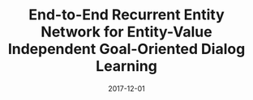 ---
title: "End-to-End Recurrent Entity Network for Entity-Value Independent Goal-Oriented Dialog Learning"
collection: publications
permalink: 
excerpt: 
date: 2017-12-01
venue: 'Dialog System Technology Challenges 6'
paperurl: 'http://workshop.colips.org/dstc6/papers/track1_paper02_wu.pdf'
citation: 
---